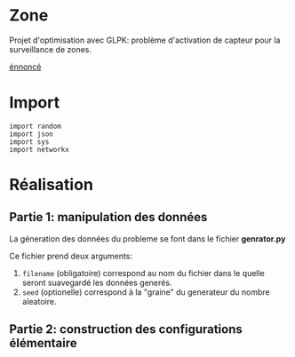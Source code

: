 Zone
====

Projet d'optimisation avec GLPK: problème d'activation de capteur pour la surveillance de zones.

[énnoncé](https://raw.github.com/Ricain/zone/master/projet-plcapteurs.pdf)

# Import

    import random
    import json
    import sys
    import networkx

# Réalisation

## Partie 1: manipulation des données

La géneration des données du probleme se font dans le fichier **genrator.py**

Ce fichier prend deux arguments:

1. `filename` (obligatoire) correspond au nom du fichier dans le quelle seront suavegardé les données generés.
2. `seed` (optionelle) correspond à la "graine" du generateur du nombre aleatoire.

## Partie 2: construction des configurations élémentaire
